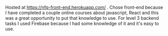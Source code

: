 Hosted at https://nfq-front-end.herokuapp.com/ .
Chose front-end because I have completed a couple online courses about javascript, React and this was a great opportunity to put that knowledge to use. For level 3 backend tasks I used Firebase because I had some knowledge of it and it's easy to use.
